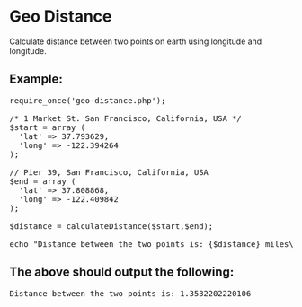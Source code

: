 Geo Distance
============

Calculate distance between two points on earth using longitude and longitude.

Example:
--------


<pre>
require_once('geo-distance.php');

/* 1 Market St. San Francisco, California, USA */
$start = array (
  'lat' => 37.793629,
  'long' => -122.394264
);

// Pier 39, San Francisco, California, USA
$end = array (
  'lat' => 37.808868, 
  'long' => -122.409842
);

$distance = calculateDistance($start,$end);

echo "Distance between the two points is: {$distance} miles\n";
</pre>

The above should output the following:
--------------------------------------
<pre>
Distance between the two points is: 1.3532202220106
</pre>
